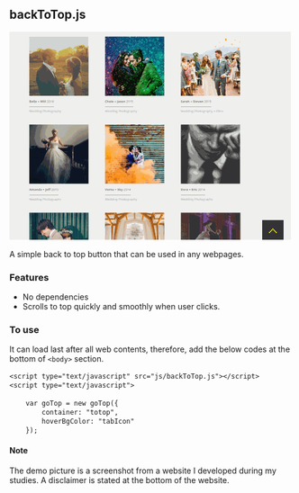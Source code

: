 ## backToTop.js

![back to top](./img/backToTop.gif)

	
A simple back to top button that can be used in any webpages. 
	
	
### Features
- No dependencies
- Scrolls to top quickly and smoothly when user clicks.
	
	
### To use
It can load last after all web contents, therefore, add the below codes at the bottom of `<body>` section.  
```
<script type="text/javascript" src="js/backToTop.js"></script>
<script type="text/javascript">

	var goTop = new goTop({
		container: "totop",
		hoverBgColor: "tabIcon"	
	});

```	
	
	
#### Note
The demo picture is a screenshot from a website I developed during my studies. A disclaimer is stated at the bottom of the website.
	
	